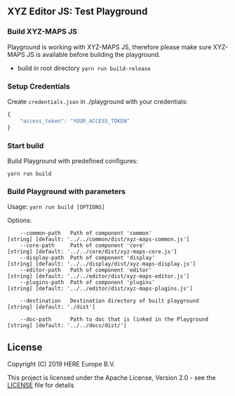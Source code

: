 ## XYZ Editor JS: Test Playground

### Build XYZ-MAPS JS

Playground is working with XYZ-MAPS JS, therefore please make sure XYZ-MAPS JS
is available before building the playground.

* build in root directory `yarn run build-release`

### Setup Credentials

Create `credentials.json` in ./playground with your credentials:
```javascript
{
    "access_token": "YOUR_ACCESS_TOKEN"
}
```

### Start build

Build Playground with predefined configures:
```
yarn run build
```

### Build Playground with parameters

Usage: `yarn run build [OPTIONS]`

Options:

```
    --common-path   Path of component 'common'                      [string] [default: '../../common/dist/xyz-maps-common.js']
    --core-path     Path of component 'core'                        [string] [default: '../../core/dist/xyz-maps-core.js']
    --display-path  Path of component 'display'                     [string] [default: '../../display/dist/xyz-maps-display.js']
    --editor-path   Path of component 'editor'                      [string] [default: '../../editor/dist/xyz-maps-editor.js']
    --plugins-path  Path of component 'plugins'                     [string] [default: '../../editor/dist/xyz-maps-plugins.js']

    --destination   Destination directory of built playground       [string] [default: './dist']

    --doc-path      Path to doc that is linked in the Playground    [string] [default: '../../docs/dist/']
```

## License

Copyright (C) 2019 HERE Europe B.V.

This project is licensed under the Apache License, Version 2.0 - see the [LICENSE](LICENSE) file for details
